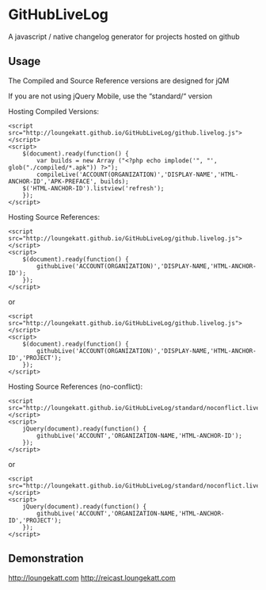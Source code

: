 GitHubLiveLog
===========
A javascript / native changelog generator for projects hosted on github

Usage
--------------------
The Compiled and Source Reference versions are designed for jQM

If you are not using jQuery Mobile, use the “standard/“ version

Hosting Compiled Versions:

```
<script src="http://loungekatt.github.io/GitHubLiveLog/github.livelog.js"></script>
<script>
    $(document).ready(function() {
        var builds = new Array ("<?php echo implode('", "', glob("./compiled/*.apk")) ?>");
        compileLive('ACCOUNT(ORGANIZATION)','DISPLAY-NAME','HTML-ANCHOR-ID','APK-PREFACE', builds);
	$('HTML-ANCHOR-ID').listview('refresh');
    });
</script>
```

Hosting Source References:

```
<script src="http://loungekatt.github.io/GitHubLiveLog/github.livelog.js"></script>
<script>
    $(document).ready(function() {
        githubLive('ACCOUNT(ORGANIZATION)','DISPLAY-NAME,'HTML-ANCHOR-ID');
    });
</script>
```

or

```
<script src="http://loungekatt.github.io/GitHubLiveLog/github.livelog.js"></script>
<script>
    $(document).ready(function() {
        githubLive('ACCOUNT(ORGANIZATION)','DISPLAY-NAME,'HTML-ANCHOR-ID','PROJECT');
    });
</script>
```

Hosting Source References (no-conflict):

```
<script src="http://loungekatt.github.io/GitHubLiveLog/standard/noconflict.livelog.js"></script>
<script>
    jQuery(document).ready(function() {
        githubLive('ACCOUNT','ORGANIZATION-NAME,'HTML-ANCHOR-ID');
    });
</script>
```

or

```
<script src="http://loungekatt.github.io/GitHubLiveLog/standard/noconflict.livelog.js"></script>
<script>
    jQuery(document).ready(function() {
        githubLive('ACCOUNT','ORGANIZATION-NAME,'HTML-ANCHOR-ID','PROJECT');
    });
</script>
```

Demonstration
--------------------
http://loungekatt.com
http://reicast.loungekatt.com
